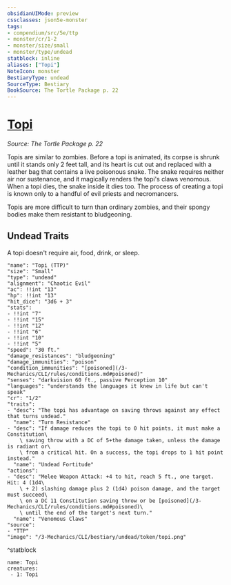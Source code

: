 ```yaml
---
obsidianUIMode: preview
cssclasses: json5e-monster
tags:
- compendium/src/5e/ttp
- monster/cr/1-2
- monster/size/small
- monster/type/undead
statblock: inline
aliases: ["Topi"]
NoteIcon: monster
BestiaryType: undead
SourceType: Bestiary
BookSource: The Tortle Package p. 22
---
```

# [Topi](3-Mechanics\CLI\bestiary\undead/topi-ttp.md)
*Source: The Tortle Package p. 22*  

Topis are similar to zombies. Before a topi is animated, its corpse is shrunk until it stands only 2 feet tall, and its heart is cut out and replaced with a leather bag that contains a live poisonous snake. The snake requires neither air nor sustenance, and it magically renders the topi's claws venomous. When a topi dies, the snake inside it dies too. The process of creating a topi is known only to a handful of evil priests and necromancers.

Topis are more difficult to turn than ordinary zombies, and their spongy bodies make them resistant to bludgeoning.

## Undead Traits

A topi doesn't require air, food, drink, or sleep.

```statblock
"name": "Topi (TTP)"
"size": "Small"
"type": "undead"
"alignment": "Chaotic Evil"
"ac": !!int "13"
"hp": !!int "13"
"hit_dice": "3d6 + 3"
"stats":
- !!int "7"
- !!int "15"
- !!int "12"
- !!int "6"
- !!int "10"
- !!int "5"
"speed": "30 ft."
"damage_resistances": "bludgeoning"
"damage_immunities": "poison"
"condition_immunities": "[poisoned](/3-Mechanics/CLI/rules/conditions.md#poisoned)"
"senses": "darkvision 60 ft., passive Perception 10"
"languages": "understands the languages it knew in life but can't speak"
"cr": "1/2"
"traits":
- "desc": "The topi has advantage on saving throws against any effect that turns undead."
  "name": "Turn Resistance"
- "desc": "If damage reduces the topi to 0 hit points, it must make a Constitution\
    \ saving throw with a DC of 5+the damage taken, unless the damage is radiant or\
    \ from a critical hit. On a success, the topi drops to 1 hit point instead."
  "name": "Undead Fortitude"
"actions":
- "desc": "Melee Weapon Attack: +4 to hit, reach 5 ft., one target. Hit: 4 (1d4\
    \ + 2) slashing damage plus 2 (1d4) poison damage, and the target must succeed\
    \ on a DC 11 Constitution saving throw or be [poisoned](/3-Mechanics/CLI/rules/conditions.md#poisoned)\
    \ until the end of the target's next turn."
  "name": "Venomous Claws"
"source":
- "TTP"
"image": "/3-Mechanics/CLI/bestiary/undead/token/topi.png"
```
^statblock

```encounter-table
name: Topi
creatures:
 - 1: Topi
```